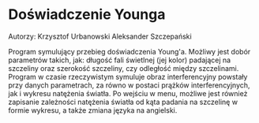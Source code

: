 # Doświadczenie Younga
Autorzy:
Krzysztof Urbanowski
Aleksander Szczepański

Program symulujący przebieg doświadczenia Young'a. Możliwy jest dobór parametrów takich, jak: długość fali świetlnej (jej kolor) padającej na szczeliny oraz szerokość szczeliny, czy odległość między szczelinami.  Program w czasie rzeczywistym symuluje obraz interferencyjny powstały przy danych parametrach, za równo w postaci prążków interferencyjnych, jak i wykresu natężenia światła. Po wejściu w menu, możliwe jest również zapisanie zależności natężenia światła od kąta padania na szczelinę w formie wykresu, a także zmiana języka na angielski.
